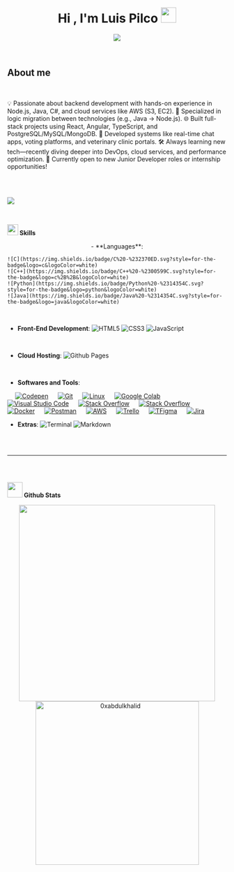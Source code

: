 <h1 align="center">
  <b>Hi , I'm Luis Pilco </b
  ><img
    src="https://media.giphy.com/media/hvRJCLFzcasrR4ia7z/giphy.gif"
    width="35"
  />
</h1>

<p align="center">
  <a href="https://github.com/DenverCoder1/readme-typing-svg"
    ><img
      src="https://readme-typing-svg.herokuapp.com?font=Time+New+Roman&color=cyan&size=25&center=true&vCenter=true&width=600&height=100&lines=Si+lo+puedes+imaginar,+lo+puedes+programar..&hearts;++;Full+Stack+Developer,;Software+Student,;Front-End+Back-End,;Active+Learner/Researcher,;Love+to+learn+new+stuffs..<3"
  /></a>
</p>

<br />

## **About me**

<br />

💡 Passionate about backend development with hands-on experience in Node.js,
Java, C#, and cloud services like AWS (S3, EC2). 🔁 Specialized in logic
migration between technologies (e.g., Java → Node.js). 🌐 Built full-stack
projects using React, Angular, TypeScript, and PostgreSQL/MySQL/MongoDB. 🧩
Developed systems like real-time chat apps, voting platforms, and veterinary
clinic portals. 🛠️ Always learning new tech—recently diving deeper into DevOps,
cloud services, and performance optimization. 🚀 Currently open to new Junior
Developer roles or internship opportunities!

<br /><br />

<img
  src="https://user-images.githubusercontent.com/73097560/115834477-dbab4500-a447-11eb-908a-139a6edaec5c.gif"
/><br /><br />

##
<img
  src="https://media2.giphy.com/media/QssGEmpkyEOhBCb7e1/giphy.gif?cid=ecf05e47a0n3gi1bfqntqmob8g9aid1oyj2wr3ds3mg700bl&rid=giphy.gif"
  width="25"
/><b> Skills</b>
<br />

<p align="center">
- **Languages**:
    
    ![C](https://img.shields.io/badge/C%20-%232370ED.svg?style=for-the-badge&logo=c&logoColor=white)
    ![C++](https://img.shields.io/badge/C++%20-%2300599C.svg?style=for-the-badge&logo=c%2B%2B&logoColor=white)
    ![Python](https://img.shields.io/badge/Python%20-%2314354C.svg?style=for-the-badge&logo=python&logoColor=white)
    ![Java](https://img.shields.io/badge/Java%20-%2314354C.svg?style=for-the-badge&logo=java&logoColor=white)


  <br />

  - **Front-End Development**:
  ![HTML5](https://img.shields.io/badge/HTML5%20-%23E34F26.svg?style=for-the-badge&logo=html5&logoColor=white)
  ![CSS3](https://img.shields.io/badge/CSS%20-%231572B6.svg?style=for-the-badge&logo=css3&logoColor=white)
  ![JavaScript](https://img.shields.io/badge/JavaScript%20-%23F7DF1E.svg?style=for-the-badge&logo=javascript&logoColor=black)

  <br />

  - **Cloud Hosting**: ![Github
  Pages](https://img.shields.io/badge/GitHub%20Pages-%23327FC7.svg?style=for-the-badge&logo=github&logoColor=white)

  <br />

  - **Softwares and Tools**:
</p>

<p>
  &emsp;
  <a href="#"
    ><img
      alt="Codepen"
      src="https://img.shields.io/badge/Codepen-000000?style=for-the-badge&logo=codepen&logoColor=white"
  /></a>
  &emsp;
  <a href="#"
    ><img
      alt="Git"
      src="https://img.shields.io/badge/Git-F05032?style=for-the-badge&logo=git&logoColor=white"
  /></a>
  &emsp;
  <a href="#"
    ><img
      alt="Linux"
      src="https://img.shields.io/badge/Linux-FCC624?style=for-the-badge&logo=linux&logoColor=black"
  /></a>
  &emsp;
  <a href="#"
    ><img
      alt="Google Colab"
      src="https://img.shields.io/badge/Colab-F9AB00?style=for-the-badge&logo=googlecolab&color=525252"
  /></a>
  &emsp;
  <a href="#"
    ><img
      alt="Visual Studio Code"
      src="https://img.shields.io/badge/Visual_Studio_Code-0078D4?style=for-the-badge&logo=visual%20studio%20code&logoColor=white"
  /></a>
  &emsp;
  <a href="#"
    ><img
      alt="Stack Overflow"
      src="https://img.shields.io/badge/Stack_Overflow-FE7A16?style=for-the-badge&logo=stack-overflow&logoColor=white"
  /></a>
  &emsp;
  <a href="#"
    ><img
      alt="Stack Overflow"
      src="https://img.shields.io/badge/manjaro-35BF5C?style=for-the-badge&logo=manjaro&logoColor=white"
  /></a>
  &emsp;
  <a href="#"
    ><img
      alt="Docker"
      src="https://img.shields.io/badge/Docker-2CA5E0?style=for-the-badge&logo=docker&logoColor=white"
  /></a>
  &emsp;
  <a href="#"
    ><img
      alt="Postman"
      src="https://img.shields.io/badge/Postman-FF6C37?style=for-the-badge&logo=Postman&logoColor=white"
  /></a>
  &emsp;
  <a href="#"
    ><img
      alt="AWS"
      src="https://img.shields.io/badge/Amazon_AWS-232F3E?style=for-the-badge&logo=amazon-aws&logoColor=white"
  /></a>
  &emsp;
  <a href="#"
    ><img
      alt="Trello"
      src="https://img.shields.io/badge/Trello-0052CC?style=for-the-badge&logo=trello&logoColor=white"
  /></a>
  &emsp;
  <a href="#"
    ><img
      alt="TFigma"
      src="https://img.shields.io/badge/Figma-F24E1E?style=for-the-badge&logo=figma&logoColor=white"
  /></a>
  &emsp;
  <a href="#"
    ><img
      alt="Jira"
      src="https://img.shields.io/badge/Jira-0052CC?style=for-the-badge&logo=Jira&logoColor=white"
  /></a>
  &emsp;

  <br />

  - **Extras**:
  ![Terminal](https://img.shields.io/badge/Terminal-%23054020?style=for-the-badge&logo=gnu-bash&logoColor=white)
  ![Markdown](https://img.shields.io/badge/markdown-%23000000.svg?style=for-the-badge&logo=markdown&logoColor=white)
</p>

<br />
<br />

-----

<br />

##
<img
  src="https://media.giphy.com/media/iY8CRBdQXODJSCERIr/giphy.gif"
  width="35"
/><b> Github Stats </b>
<br />

<div align="center">
  <a href="https://github.com/0xabdulkhalid/">
    <img
      src="https://github-readme-stats.vercel.app/api?username=0xabdulkhalid&include_all_commits=true&count_private=true&show_icons=true&line_height=20&title_color=7A7ADB&icon_color=2234AE&text_color=D3D3D3&bg_color=0,000000,130F40"
      width="450"
    />
    <img
      src="https://github-readme-stats.vercel.app/api/top-langs?username=0xabdulkhalid&show_icons=true&locale=en&layout=compact&line_height=20&title_color=7A7ADB&icon_color=2234AE&text_color=D3D3D3&bg_color=0,000000,130F40"
      width="375"
      alt="0xabdulkhalid"
    />
  </a>
</div>

<br />
<br />
<br />
